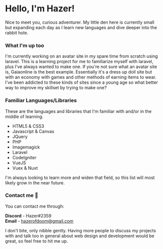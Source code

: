 # Hello, I'm Hazer!

Nice to meet you, curious adventurer.
My little den here is currently small but expanding each day as I learn new languages and dive deeper into the rabbit hole.

### What I'm up too

I'm currently working on an avatar site in my spare time from scratch using laravel.
This is a learning project for me to familiarize myself with laravel, plus I've always wanted to make one.
If you're not sure what an avatar site is, Gaiaonline is the best example.
Essentially it's a dress up doll site but with an economy with games and other methods of earning items to wear.
I've been addicted to these kinds of sites since a young age so what better way to improve my skillset by trying to make one?

### Familiar Languages/Libraries

These are the languages and libraries that I'm familiar with and/or in the middle of learning.

- HTML5 & CSS3
- Javascript & Canvas
- JQuery
- PHP
- Imagemagick
- Laravel
- CodeIgniter
- VueJS
- Vuex & Nuxt

I'm always looking to learn more and widen that field, so this list will most likely grow in the near future.

### Contact me 👋

You can contact me through:

**Discord** - Hazer#2359    
**Email** - hazerofdoom@gmail.com

I don't bite, only nibble gently.
Having more people to discuss my projects with and talk too in general about web design and development would be great, so feel free to hit me up.
